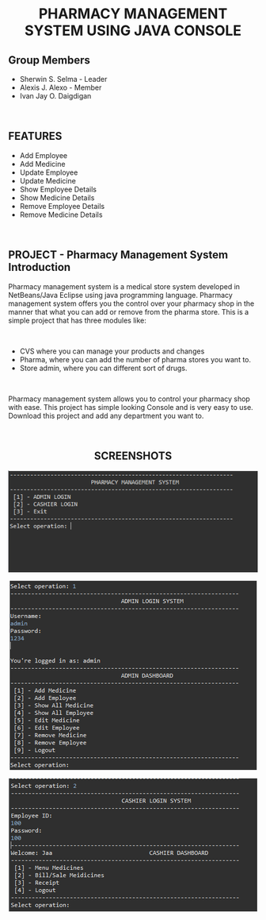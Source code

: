 <h1 align="center">PHARMACY MANAGEMENT SYSTEM USING JAVA CONSOLE</h1>
<h2>Group Members</h2>
<ul>
  <li>Sherwin S. Selma - Leader</li>
  <li>Alexis J. Alexo - Member</li>
  <li>Ivan Jay O. Daigdigan</li>
</ul>
<br/>
<h2>FEATURES</h2>
<ul>
  <li>Add Employee</li>
  <li>Add Medicine</li>
  <li>Update Employee</li>
  <li>Update Medicine</li>
  <li>Show Employee Details</li>
  <li>Show Medicine Details</li>
  <li>Remove Employee Details</li>
  <li>Remove Medicine Details</li>
</ul>
<br/>
<h2>PROJECT - Pharmacy Management System Introduction</h2>
<p>Pharmacy management system is a medical store system developed in NetBeans/Java Eclipse using java programming language. Pharmacy management system offers you the control over your pharmacy shop in the manner that what you can add or remove from the pharma store. This is a simple project that has three modules like:</p>
<br/>
<ul>
  <li>CVS where you can manage your products and changes</li>
  <li>Pharma, where you can add the number of pharma stores you want to.</li>
  <li>Store admin, where you can different sort of drugs.</li>
</ul>
<br/>
<p>Pharmacy management system allows you to control your pharmacy shop with ease. This project has simple looking Console and is very easy to use. Download this project and add any department you want to.</p>
<br/>
<h2 align="center">SCREENSHOTS</h2>
<p align="center"><img src="https://github.com/Sherwin233/PharmacyManagementSystem/blob/main/Capture.PNG" alt="sherwin233"/></p>
<p align="center"><img src="https://github.com/Sherwin233/PharmacyManagementSystem/blob/main/Capture1.PNG" alt="sherwin233"/></p>
<p align="center"><img src="https://github.com/Sherwin233/PharmacyManagementSystem/blob/main/Capture2.PNG" alt="sherwin233"/></p>
